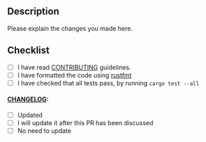 ## Description

Please explain the changes you made here.

## Checklist

- [ ] I have read
[CONTRIBUTING](https://github.com/{[username]}/blockme/blob/master/docs/CONTRIBUTING.md)
guidelines.
- [ ] I have formatted the code using [rustfmt](https://github.com/rust-lang/rustfmt)
- [ ] I have checked that all tests pass, by running `cargo test --all`

#### [CHANGELOG](https://github.com/{[username]}/blockme/blob/master/CHANGELOG.md):

- [ ] Updated
- [ ] I will update it after this PR has been discussed
- [ ] No need to update
